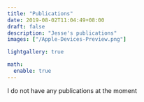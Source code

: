 ```yaml
---
title: "Publications"
date: 2019-08-02T11:04:49+08:00
draft: false
description: "Jesse's publications"
images: ["/Apple-Devices-Preview.png"]

lightgallery: true

math:
  enable: true
---
```


I do not have any publications at the moment